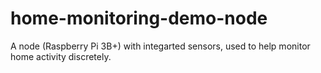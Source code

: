 # home-monitoring-demo-node
A node (Raspberry Pi 3B+) with integarted sensors, used to help monitor home activity discretely. 
